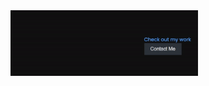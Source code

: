 
<img src="https://github.com/rishizip/python-lectures/blob/main/custom%20bio%20ezgif.gif" width="300" height="auto">
